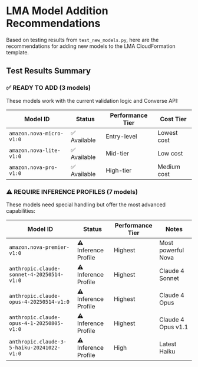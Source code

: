# LMA Model Addition Recommendations

Based on testing results from `test_new_models.py`, here are the recommendations for adding new models to the LMA CloudFormation template.

## Test Results Summary

### ✅ **READY TO ADD (3 models)**
These models work with the current validation logic and Converse API:

| Model ID | Status | Performance Tier | Cost Tier |
|----------|--------|------------------|-----------|
| `amazon.nova-micro-v1:0` | ✅ Available | Entry-level | Lowest cost |
| `amazon.nova-lite-v1:0` | ✅ Available | Mid-tier | Low cost |
| `amazon.nova-pro-v1:0` | ✅ Available | High-tier | Medium cost |

### ⚠️ **REQUIRE INFERENCE PROFILES (7 models)**
These models need special handling but offer the most advanced capabilities:

| Model ID | Status | Performance Tier | Notes |
|----------|--------|------------------|-------|
| `amazon.nova-premier-v1:0` | ⚠️ Inference Profile | Highest | Most powerful Nova |
| `anthropic.claude-sonnet-4-20250514-v1:0` | ⚠️ Inference Profile | Highest | Claude 4 Sonnet |
| `anthropic.claude-opus-4-20250514-v1:0` | ⚠️ Inference Profile | Highest | Claude 4 Opus |
| `anthropic.claude-opus-4-1-20250805-v1:0` | ⚠️ Inference Profile | Highest | Claude 4 Opus v1.1 |
| `anthropic.claude-3-5-haiku-20241022-v1:0` | ⚠️ Inference Profile | High | Latest Haiku |
